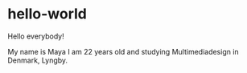 # hello-world
Hello everybody!

My name is Maya I am 22 years old and studying Multimediadesign in Denmark, Lyngby.
